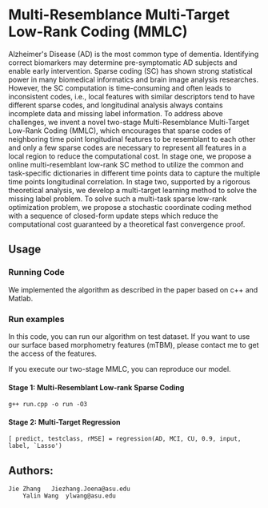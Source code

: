 # Multi-Resemblance Multi-Target Low-Rank Coding (MMLC)

Alzheimer's Disease (AD) is the most common type of dementia. Identifying correct biomarkers may determine pre-symptomatic AD subjects and enable early intervention. Sparse coding (SC) has shown strong statistical power in many biomedical informatics and brain image analysis researches. However, the SC computation is time-consuming and often leads to inconsistent codes, i.e., local features with similar descriptors tend to have different sparse codes, and longitudinal analysis always contains incomplete data and missing label information. To address above challenges, we invent a novel two-stage Multi-Resemblance Multi-Target Low-Rank Coding (MMLC), which encourages that sparse codes of neighboring time point longitudinal features to be resemblant to each other and only a few sparse codes are necessary to represent all features in a local region to reduce the computational cost. In stage one, we propose a online multi-resemblant low-rank SC method to utilize the common and task-specific dictionaries in different time points data to capture the multiple time points longitudinal correlation. In stage two, supported by a rigorous theoretical analysis, we develop a multi-target learning method to solve the missing label problem. To solve such a multi-task sparse low-rank optimization problem, we propose a stochastic coordinate coding method with a sequence of closed-form update steps which reduce the computational cost guaranteed by a theoretical fast convergence proof. 

## Usage

### Running Code

We implemented the algorithm as described in the paper based on c++ and Matlab.

### Run examples

In this code, you can run our algorithm on test dataset. If you want to use our surface based morphometry features (mTBM), please contact me to get the access of the features. 

If you execute our two-stage MMLC, you can reproduce our model.  

#### Stage 1: Multi-Resemblant Low-rank Sparse Coding

```
g++ run.cpp -o run -O3
```

#### Stage 2: Multi-Target Regression

```
[ predict, testclass, rMSE] = regression(AD, MCI, CU, 0.9, input, label, `Lasso')
```


## Authors: 
	Jie Zhang   Jiezhang.Joena@asu.edu
        Yalin Wang  ylwang@asu.edu
